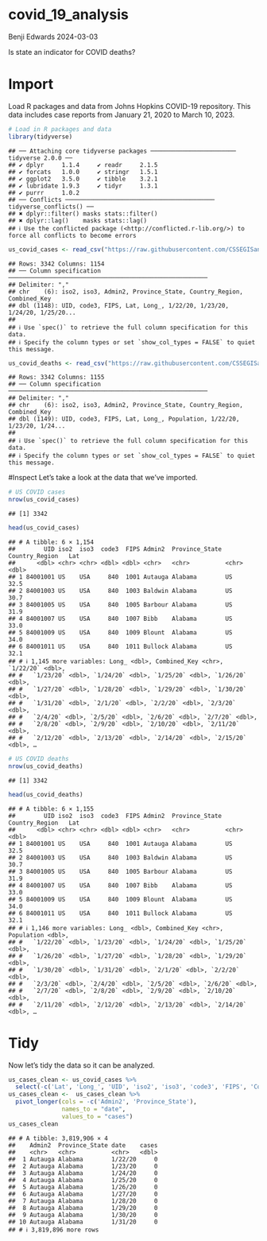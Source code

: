covid_19_analysis
================
Benji Edwards
2024-03-03

Is state an indicator for COVID deaths?

# Import

Load R packages and data from Johns Hopkins COVID-19 repository. This
data includes case reports from January 21, 2020 to March 10, 2023.

``` r
# Load in R packages and data
library(tidyverse)
```

    ## ── Attaching core tidyverse packages ──────────────────────── tidyverse 2.0.0 ──
    ## ✔ dplyr     1.1.4     ✔ readr     2.1.5
    ## ✔ forcats   1.0.0     ✔ stringr   1.5.1
    ## ✔ ggplot2   3.5.0     ✔ tibble    3.2.1
    ## ✔ lubridate 1.9.3     ✔ tidyr     1.3.1
    ## ✔ purrr     1.0.2     
    ## ── Conflicts ────────────────────────────────────────── tidyverse_conflicts() ──
    ## ✖ dplyr::filter() masks stats::filter()
    ## ✖ dplyr::lag()    masks stats::lag()
    ## ℹ Use the conflicted package (<http://conflicted.r-lib.org/>) to force all conflicts to become errors

``` r
us_covid_cases <- read_csv("https://raw.githubusercontent.com/CSSEGISandData/COVID-19/master/csse_covid_19_data/csse_covid_19_time_series/time_series_covid19_confirmed_US.csv")
```

    ## Rows: 3342 Columns: 1154
    ## ── Column specification ────────────────────────────────────────────────────────
    ## Delimiter: ","
    ## chr    (6): iso2, iso3, Admin2, Province_State, Country_Region, Combined_Key
    ## dbl (1148): UID, code3, FIPS, Lat, Long_, 1/22/20, 1/23/20, 1/24/20, 1/25/20...
    ## 
    ## ℹ Use `spec()` to retrieve the full column specification for this data.
    ## ℹ Specify the column types or set `show_col_types = FALSE` to quiet this message.

``` r
us_covid_deaths <- read_csv("https://raw.githubusercontent.com/CSSEGISandData/COVID-19/master/csse_covid_19_data/csse_covid_19_time_series/time_series_covid19_deaths_US.csv")
```

    ## Rows: 3342 Columns: 1155
    ## ── Column specification ────────────────────────────────────────────────────────
    ## Delimiter: ","
    ## chr    (6): iso2, iso3, Admin2, Province_State, Country_Region, Combined_Key
    ## dbl (1149): UID, code3, FIPS, Lat, Long_, Population, 1/22/20, 1/23/20, 1/24...
    ## 
    ## ℹ Use `spec()` to retrieve the full column specification for this data.
    ## ℹ Specify the column types or set `show_col_types = FALSE` to quiet this message.

\#Inspect Let’s take a look at the data that we’ve imported.

``` r
# US COVID cases
nrow(us_covid_cases)
```

    ## [1] 3342

``` r
head(us_covid_cases)
```

    ## # A tibble: 6 × 1,154
    ##        UID iso2  iso3  code3  FIPS Admin2  Province_State Country_Region   Lat
    ##      <dbl> <chr> <chr> <dbl> <dbl> <chr>   <chr>          <chr>          <dbl>
    ## 1 84001001 US    USA     840  1001 Autauga Alabama        US              32.5
    ## 2 84001003 US    USA     840  1003 Baldwin Alabama        US              30.7
    ## 3 84001005 US    USA     840  1005 Barbour Alabama        US              31.9
    ## 4 84001007 US    USA     840  1007 Bibb    Alabama        US              33.0
    ## 5 84001009 US    USA     840  1009 Blount  Alabama        US              34.0
    ## 6 84001011 US    USA     840  1011 Bullock Alabama        US              32.1
    ## # ℹ 1,145 more variables: Long_ <dbl>, Combined_Key <chr>, `1/22/20` <dbl>,
    ## #   `1/23/20` <dbl>, `1/24/20` <dbl>, `1/25/20` <dbl>, `1/26/20` <dbl>,
    ## #   `1/27/20` <dbl>, `1/28/20` <dbl>, `1/29/20` <dbl>, `1/30/20` <dbl>,
    ## #   `1/31/20` <dbl>, `2/1/20` <dbl>, `2/2/20` <dbl>, `2/3/20` <dbl>,
    ## #   `2/4/20` <dbl>, `2/5/20` <dbl>, `2/6/20` <dbl>, `2/7/20` <dbl>,
    ## #   `2/8/20` <dbl>, `2/9/20` <dbl>, `2/10/20` <dbl>, `2/11/20` <dbl>,
    ## #   `2/12/20` <dbl>, `2/13/20` <dbl>, `2/14/20` <dbl>, `2/15/20` <dbl>, …

``` r
# US COVID deaths
nrow(us_covid_deaths)
```

    ## [1] 3342

``` r
head(us_covid_deaths)
```

    ## # A tibble: 6 × 1,155
    ##        UID iso2  iso3  code3  FIPS Admin2  Province_State Country_Region   Lat
    ##      <dbl> <chr> <chr> <dbl> <dbl> <chr>   <chr>          <chr>          <dbl>
    ## 1 84001001 US    USA     840  1001 Autauga Alabama        US              32.5
    ## 2 84001003 US    USA     840  1003 Baldwin Alabama        US              30.7
    ## 3 84001005 US    USA     840  1005 Barbour Alabama        US              31.9
    ## 4 84001007 US    USA     840  1007 Bibb    Alabama        US              33.0
    ## 5 84001009 US    USA     840  1009 Blount  Alabama        US              34.0
    ## 6 84001011 US    USA     840  1011 Bullock Alabama        US              32.1
    ## # ℹ 1,146 more variables: Long_ <dbl>, Combined_Key <chr>, Population <dbl>,
    ## #   `1/22/20` <dbl>, `1/23/20` <dbl>, `1/24/20` <dbl>, `1/25/20` <dbl>,
    ## #   `1/26/20` <dbl>, `1/27/20` <dbl>, `1/28/20` <dbl>, `1/29/20` <dbl>,
    ## #   `1/30/20` <dbl>, `1/31/20` <dbl>, `2/1/20` <dbl>, `2/2/20` <dbl>,
    ## #   `2/3/20` <dbl>, `2/4/20` <dbl>, `2/5/20` <dbl>, `2/6/20` <dbl>,
    ## #   `2/7/20` <dbl>, `2/8/20` <dbl>, `2/9/20` <dbl>, `2/10/20` <dbl>,
    ## #   `2/11/20` <dbl>, `2/12/20` <dbl>, `2/13/20` <dbl>, `2/14/20` <dbl>, …

# Tidy

Now let’s tidy the data so it can be analyzed.

``` r
us_cases_clean <- us_covid_cases %>%
  select(-c('Lat', 'Long_', 'UID', 'iso2', 'iso3', 'code3', 'FIPS', 'Country_Region', 'Combined_Key'))
us_cases_clean <-  us_cases_clean %>%
  pivot_longer(cols = -c('Admin2', 'Province_State'),
               names_to = "date",
               values_to = "cases")
us_cases_clean
```

    ## # A tibble: 3,819,906 × 4
    ##    Admin2  Province_State date    cases
    ##    <chr>   <chr>          <chr>   <dbl>
    ##  1 Autauga Alabama        1/22/20     0
    ##  2 Autauga Alabama        1/23/20     0
    ##  3 Autauga Alabama        1/24/20     0
    ##  4 Autauga Alabama        1/25/20     0
    ##  5 Autauga Alabama        1/26/20     0
    ##  6 Autauga Alabama        1/27/20     0
    ##  7 Autauga Alabama        1/28/20     0
    ##  8 Autauga Alabama        1/29/20     0
    ##  9 Autauga Alabama        1/30/20     0
    ## 10 Autauga Alabama        1/31/20     0
    ## # ℹ 3,819,896 more rows
